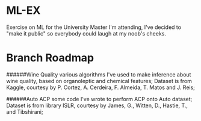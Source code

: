 # ML-EX

Exercise on ML for the University Master I'm attending, I've decided to "make it public" so everybody could laugh at my noob's cheeks.

# Branch Roadmap

######Wine Quality
various algorithms I've used to make inference about wine quality, based on organoleptic and chemical features; Dataset is from Kaggle, courtesy by P. Cortez, A. Cerdeira, F. Almeida, T. Matos and J. Reis;

######Auto ACP
some code I've wrote to perform ACP onto Auto dataset; Dataset is from library ISLR, courtesy by James, G., Witten, D., Hastie, T., and Tibshirani;
